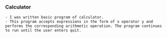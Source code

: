 ### Calculator 

    - I was written basic program of calculator. 
    - This program accepts expressions in the form of x operator y and performs the corresponding arithmetic operation. The program continues to run until the user enters quit.
